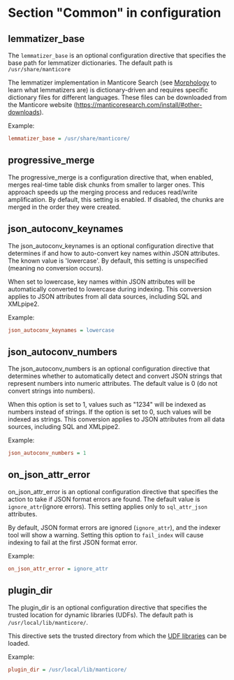 # Section "Common" in configuration

lemmatizer_base
----------------

The `lemmatizer_base` is an optional configuration directive that specifies the base path for lemmatizer dictionaries. The default path is `/usr/share/manticore`

The lemmatizer implementation in Manticore Search (see [Morphology](../Creating_a_table/NLP_and_tokenization/Morphology.md) to learn what lemmatizers are) is dictionary-driven and requires specific dictionary files for different languages. These files can be downloaded from the Manticore website (<https://manticoresearch.com/install/#other-downloads>).

Example:

```ini
lemmatizer_base = /usr/share/manticore/
```

progressive_merge
------------------

The progressive_merge is a configuration directive that, when enabled, merges real-time table disk chunks from smaller to larger ones. This approach speeds up the merging process and reduces read/write amplification. By default, this setting is enabled. If disabled, the chunks are merged in the order they were created.

json_autoconv_keynames
------------------------

The json_autoconv_keynames is an optional configuration directive that determines if and how to auto-convert key names within JSON attributes. The known value is 'lowercase'. By default, this setting is unspecified (meaning no conversion occurs).

When set to lowercase, key names within JSON attributes will be automatically converted to lowercase during indexing. This conversion applies to JSON attributes from all data sources, including SQL and XMLpipe2.

Example:

```ini
json_autoconv_keynames = lowercase
```

json_autoconv_numbers
-----------------------

The json_autoconv_numbers is an optional configuration directive that determines whether to automatically detect and convert JSON strings that represent numbers into numeric attributes. The default value is 0 (do not convert strings into numbers).

When this option is set to 1, values such as "1234" will be indexed as numbers instead of strings. If the option is set to 0, such values will be indexed as strings. This conversion applies to JSON attributes from all data sources, including SQL and XMLpipe2.

Example:

```ini
json_autoconv_numbers = 1
```

on_json_attr_error
---------------------

on_json_attr_error is an optional configuration directive that specifies the action to take if JSON format errors are found. The default value is `ignore_attr`(ignore errors). This setting applies only to `sql_attr_json` attributes.

By default, JSON format errors are ignored (`ignore_attr`), and the indexer tool will show a warning. Setting this option to `fail_index` will cause indexing to fail at the first JSON format error.

Example:

```ini
on_json_attr_error = ignore_attr
```

plugin_dir
-----------

The plugin_dir is an optional configuration directive that specifies the trusted location for dynamic libraries (UDFs). The default path is  `/usr/local/lib/manticore/`.

This directive sets the trusted directory from which the [UDF libraries](../Extensions/UDFs_and_Plugins/UDF.md) can be loaded.

Example:

```ini
plugin_dir = /usr/local/lib/manticore/
```
<!-- proofread -->

